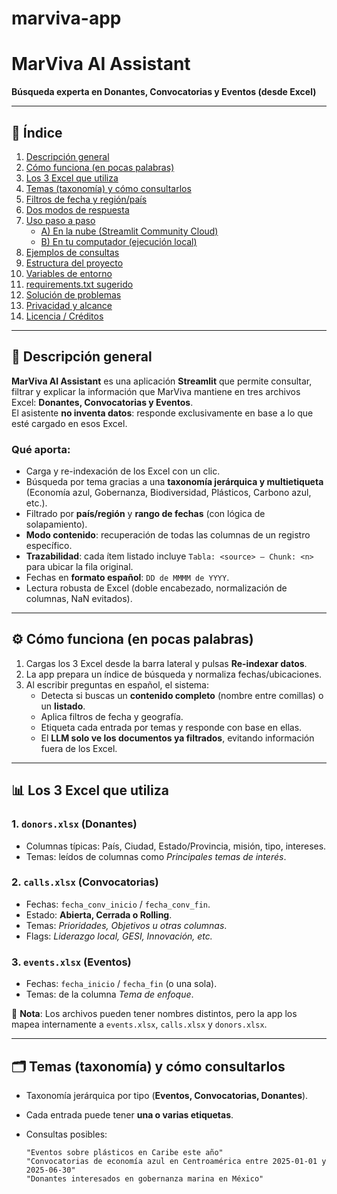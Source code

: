# marviva-app

# MarViva AI Assistant

**Búsqueda experta en Donantes, Convocatorias y Eventos (desde Excel)**

---

## 📑 Índice

1. [Descripción general](#descripción-general)  
2. [Cómo funciona (en pocas palabras)](#cómo-funciona-en-pocas-palabras)  
3. [Los 3 Excel que utiliza](#los-3-excel-que-utiliza)  
4. [Temas (taxonomía) y cómo consultarlos](#temas-taxonomía-y-cómo-consultarlos)  
5. [Filtros de fecha y región/país](#filtros-de-fecha-y-regiónpaís)  
6. [Dos modos de respuesta](#dos-modos-de-respuesta)  
7. [Uso paso a paso](#uso-paso-a-paso)  
   - [A) En la nube (Streamlit Community Cloud)](#a-en-la-nube-streamlit-community-cloud)  
   - [B) En tu computador (ejecución local)](#b-en-tu-computador-ejecución-local)  
8. [Ejemplos de consultas](#ejemplos-de-consultas)  
9. [Estructura del proyecto](#estructura-del-proyecto)  
10. [Variables de entorno](#variables-de-entorno)  
11. [requirements.txt sugerido](#requirementstxt-sugerido)  
12. [Solución de problemas](#solución-de-problemas)  
13. [Privacidad y alcance](#privacidad-y-alcance)  
14. [Licencia / Créditos](#licencia--créditos)  

---

## 📖 Descripción general

**MarViva AI Assistant** es una aplicación **Streamlit** que permite consultar, filtrar y explicar la información que MarViva mantiene en tres archivos Excel: **Donantes, Convocatorias y Eventos**.  
El asistente **no inventa datos**: responde exclusivamente en base a lo que esté cargado en esos Excel.

### Qué aporta:
- Carga y re-indexación de los Excel con un clic.  
- Búsqueda por tema gracias a una **taxonomía jerárquica y multietiqueta** (Economía azul, Gobernanza, Biodiversidad, Plásticos, Carbono azul, etc.).  
- Filtrado por **país/región** y **rango de fechas** (con lógica de solapamiento).  
- **Modo contenido**: recuperación de todas las columnas de un registro específico.  
- **Trazabilidad**: cada ítem listado incluye `Tabla: <source> — Chunk: <n>` para ubicar la fila original.  
- Fechas en **formato español**: `DD de MMMM de YYYY`.  
- Lectura robusta de Excel (doble encabezado, normalización de columnas, NaN evitados).  

---

## ⚙️ Cómo funciona (en pocas palabras)

1. Cargas los 3 Excel desde la barra lateral y pulsas **Re-indexar datos**.  
2. La app prepara un índice de búsqueda y normaliza fechas/ubicaciones.  
3. Al escribir preguntas en español, el sistema:  
   - Detecta si buscas un **contenido completo** (nombre entre comillas) o un **listado**.  
   - Aplica filtros de fecha y geografía.  
   - Etiqueta cada entrada por temas y responde con base en ellas.  
   - El **LLM solo ve los documentos ya filtrados**, evitando información fuera de los Excel.  

---

## 📊 Los 3 Excel que utiliza

### 1. `donors.xlsx` (Donantes)  
- Columnas típicas: País, Ciudad, Estado/Provincia, misión, tipo, intereses.  
- Temas: leídos de columnas como *Principales temas de interés*.  

### 2. `calls.xlsx` (Convocatorias)  
- Fechas: `fecha_conv_inicio` / `fecha_conv_fin`.  
- Estado: **Abierta, Cerrada o Rolling**.  
- Temas: *Prioridades, Objetivos u otras columnas*.  
- Flags: *Liderazgo local, GESI, Innovación, etc.*  

### 3. `events.xlsx` (Eventos)  
- Fechas: `fecha_inicio` / `fecha_fin` (o una sola).  
- Temas: de la columna *Tema de enfoque*.  

🔹 **Nota**: Los archivos pueden tener nombres distintos, pero la app los mapea internamente a `events.xlsx`, `calls.xlsx` y `donors.xlsx`.  

---

## 🗂️ Temas (taxonomía) y cómo consultarlos

- Taxonomía jerárquica por tipo (**Eventos, Convocatorias, Donantes**).  
- Cada entrada puede tener **una o varias etiquetas**.  
- Consultas posibles:  

  ```text
  "Eventos sobre plásticos en Caribe este año"
  "Convocatorias de economía azul en Centroamérica entre 2025-01-01 y 2025-06-30"
  "Donantes interesados en gobernanza marina en México"
